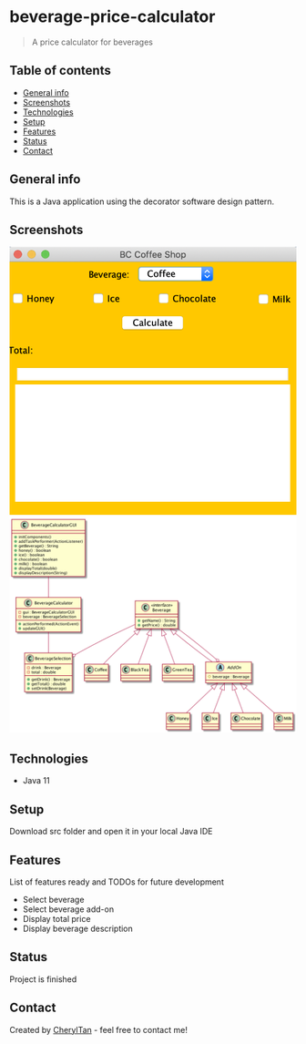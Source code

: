 # beverage-price-calculator
> A price calculator for beverages

## Table of contents
* [General info](#general-info)
* [Screenshots](#screenshots)
* [Technologies](#technologies)
* [Setup](#setup)
* [Features](#features)
* [Status](#status)
* [Contact](#contact)

## General info
This is a Java application using the decorator software design pattern.

## Screenshots
![Example screenshot](images/screenshot.png)
![Class diagram](images/class.png)

## Technologies
* Java 11

## Setup
Download src folder and open it in your local Java IDE

## Features
List of features ready and TODOs for future development
* Select beverage
* Select beverage add-on
* Display total price
* Display beverage description

## Status
Project is finished

## Contact
Created by [CherylTan](https://www.linkedin.com/in/cheryl-tan-72176684/) - feel free to contact me!
